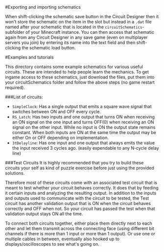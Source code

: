 #Exporting and importing schematics

When shift-clicking the schematic save button in the Circuit Designer then it won't store the schematic on the item in the slot but instead in a `.dat` file named after your schematic that is located in the `circuitSchematics`-subfolder of your Minecraft instance. You can then access that schematic again from any Circuit Designer in any save game (even on multiplayer servers you join) by entering its name into the text field and then shift-clicking the schematic load button.

#Examples and tutorials

This directory contains some example schematics for various useful circuits. These are intended to help people learn the mechanics.
To get ingame access to these schematics, just download the files, put them into your circuitSchematics folder and follow the above steps (no game restart required).

###List of circuits:
- `SimpleClock`: Has a single output that emits a square wave signal that switches between ON and OFF every cycle.
- `RS_Latch`: Has two inputs and one output that turns ON when receiving an ON signal on the one input and turns OFF(0) when receiving an ON signal on the other input. While no input is ON the output state remains constant. When both inputs are ON at the same time the output may be either On or OFF depending on implementation.
- `3tDelayline`: Has one input and one output that always emits the value the input received 3 cycles ago. (easily expendable to any N-cycle delay line)

###Test Circuits
It is highly recommended that you try to build these circuits your self as kind of puzzle exercise before just using the provided solutions.

Therefore most of these circuits come with an associated test circuit that is meant to test whether your circuit behaves correctly. It does that by feeding it certain inputs and analyzing the resulting output. In addition to the inputs and outputs used to communicate with the circuit to be tested, the Test circuit has another validation output that is ON when the circuit behaves correctly and OFF when not. So your circuit has passed the test when that validation output stays ON all the time.

To connect both circuits together, either place them directly next to each other and let them transmit across the connecting face (using different bit channels if there is more than 1 input or more than 1 output). Or use one or multiple cables in between, eventually also hooked up to displays/oscilloscopes to see what's going on.
